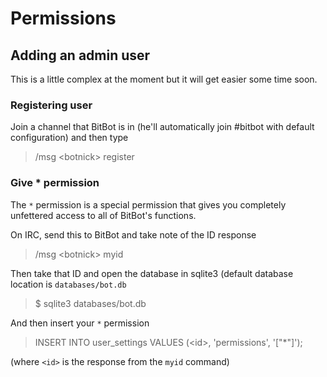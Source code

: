 # Permissions

## Adding an admin user

This is a little complex at the moment but it will get easier some time soon.

### Registering user

Join a channel that BitBot is in (he'll automatically join #bitbot with default
configuration) and then type

> /msg &lt;botnick> register <password>

### Give * permission

The `*` permission is a special permission that gives you completely unfettered 
access to all of BitBot's functions.

On IRC, send this to BitBot and take note of the ID response

> /msg &lt;botnick> myid

Then take that ID and open the database in sqlite3 (default database location is 
`databases/bot.db`

> $ sqlite3 databases/bot.db

And then insert your `*` permission

> INSERT INTO user_settings VALUES (&lt;id>, 'permissions', '["*"]');

(where `<id>` is the response from the `myid` command)
